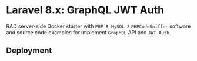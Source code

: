 Laravel 8.x: GraphQL JWT Auth 
=============================

RAD server-side Docker starter with `PHP 8`, `MySQL 8` `PHPCodeSniffer` software and
source code examples for implement `GraphQL` API and `JWT Auth`.

## Deployment 
